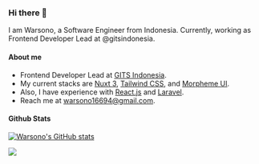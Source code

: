 ### Hi there 👋

I am Warsono, a Software Engineer from Indonesia. Currently, working as Frontend Developer Lead at @gitsindonesia.

#### About me

- Frontend Developer Lead at [GITS Indonesia](https://gits.id).
- My current stacks are [Nuxt 3](https://nuxt.com), [Tailwind CSS](https://tailwindcss.com/), and [Morpheme UI](https://gitsindonesia.github.io/ui-component/).
- Also, I have experience with [React.js](https://reactjs.org/) and [Laravel](https://laravel.com/).
- Reach me at warsono16694@gmail.com.

#### Github Stats

[![Warsono's GitHub stats](https://github-readme-stats.vercel.app/api?username=gravitano&show_icons=true&theme=dracula)](https://github.com/anuraghazra/github-readme-stats)

<a href="https://github.com/anuraghazra/github-readme-stats"><img align="center" src="https://github-readme-stats.vercel.app/api/top-langs/?username=gravitano&layout=compact&theme=dracula&hide_border=true" /></a>
